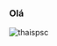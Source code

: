 <h3> Olá </h3>

<p><img align="left" style="display:block;" src="https://github-readme-stats.vercel.app/api/top-langs?username=thaispsc&show_icons=true&locale=en&layout=compact" alt="thaispsc" /></p>

